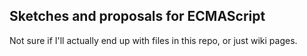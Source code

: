 ## Sketches and proposals for ECMAScript

Not sure if I'll actually end up with files in this repo, or just wiki pages.
